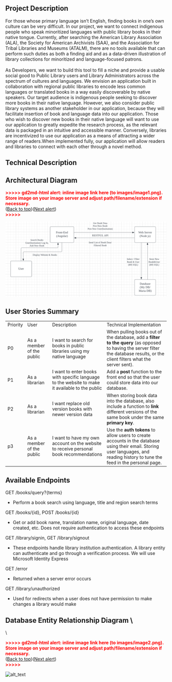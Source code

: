 ## Project Description 

For those whose primary language isn’t English, finding books in one’s own culture can be very difficult. In our project, we want to connect indigenous people who speak minoritized languages with public library books in their native tongue. Currently, after searching the American Library Association (ALA), the Society for American Archivists (SAA), and the Association for Tribal Libraries and Museums (ATALM), there are no tools available that can perform such duties as both a finding aid and as a data-driven illustration of library collections for minoritized and language-focused patrons. \
 \
As Developers, we want to build this tool to fill a niche and provide a usable social good to Public Library users and Library Administrators across the spectrum of cultures and languages. We envision an application built in collaboration with regional public libraries to encode less common languages or translated books in a way easily discoverable by native speakers. Our target audience is indigenous people seeking to discover more books in their native language. However, we also consider public library systems as another stakeholder in our application, because they will facilitate insertion of book and language data into our application. Those who wish to discover new books in their native language will want to use our application to greatly expedite the research process, as the relevant data is packaged in an intuitive and accessible manner. Conversely, libraries are incentivized to use our application as a means of attracting a wider range of readers.When implemented fully, our application will allow readers and libraries to connect with each other through a novel method.


## Technical Description


## Architectural Diagram



<p id="gdcalert1" ><span style="color: red; font-weight: bold">>>>>>  gd2md-html alert: inline image link here (to images/image1.png). Store image on your image server and adjust path/filename/extension if necessary. </span><br>(<a href="#">Back to top</a>)(<a href="#gdcalert2">Next alert</a>)<br><span style="color: red; font-weight: bold">>>>>> </span></p>


![alt_text](images/image1.png "image_tooltip")



## User Stories Summary


<table>
  <tr>
   <td>Priority 
   </td>
   <td>User
   </td>
   <td>Description
   </td>
   <td>Technical Implementation
   </td>
  </tr>
  <tr>
   <td>P0
   </td>
   <td>As a member of the public
   </td>
   <td>I want to search for books in public libraries using my native language
   </td>
   <td>When pulling books out of the database, add a <strong>filter to the query</strong> (as opposed to having the server filter the database results, or the client filters what the server sent). 
   </td>
  </tr>
  <tr>
   <td>P1
   </td>
   <td>As a librarian
   </td>
   <td>I want to enter books with specific language to the website to make it available to the public
   </td>
   <td>Add a <strong>post</strong> function to the front end so that the user could store data into our database. 
   </td>
  </tr>
  <tr>
   <td>P2
   </td>
   <td>As a librarian
   </td>
   <td>I want replace old version books with newer version data
   </td>
   <td>When storing book data into the database, also include a function to <strong>link</strong> different versions of the same book under the same <strong>primary key</strong>.
   </td>
  </tr>
  <tr>
   <td>p3
   </td>
   <td>As a member of the public
   </td>
   <td>I want to have my own account on the website to receive personal book recommendations
   </td>
   <td>Use the <strong>auth tokens</strong> to allow users to create accounts in the database using their email. Storing user languages, and reading history to tune the feed in the personal page. 
   </td>
  </tr>
</table>


 


## Available Endpoints

GET /books/query?{terms}



* Perform a book search using language, title and region search terms

GET /books/{id}, POST /books/{id}



* Get or add book name, translation name, original language, date created, etc. Does not require authentication to access these endpoints

GET /library/signin, GET /library/signout



* These endpoints handle library institution authentication. A library entity can authenticate and go through a verification process. We will use Microsoft Identity Express

GET /error 



* Returned when a server error occurs

GET /library/unauthorized



* Used for redirects when a user does not have permission to make changes a library would make


## Database Entity Relationship Diagram \
 \


<p id="gdcalert2" ><span style="color: red; font-weight: bold">>>>>>  gd2md-html alert: inline image link here (to images/image2.png). Store image on your image server and adjust path/filename/extension if necessary. </span><br>(<a href="#">Back to top</a>)(<a href="#gdcalert3">Next alert</a>)<br><span style="color: red; font-weight: bold">>>>>> </span></p>


![alt_text](images/image2.png "image_tooltip")

